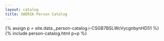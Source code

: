 ```yaml
---
layout: catalog
title: SWERIK Person Catalog
---
```

{% assign p = site.data._person-catalog.i-CSGB7BSLWcVycgnbynHD51 %}
{% include person-catalog.html p=p %}

